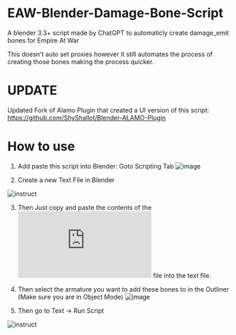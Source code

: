 # EAW-Blender-Damage-Bone-Script
A blender 3.3+ script made by ChatGPT to automaticly create damage_emit bones for Empire At War

This doesn't auto set proxies however it still automates the process of creating those bones making the process quicker.

# UPDATE
Updated Fork of Alamo Plugin that created a UI version of this script: https://github.com/ShyShallot/Blender-ALAMO-Plugin

# How to use
1. Add paste this script into Blender: Goto Scripting Tab 
![image](https://github.com/ShyShallot/EAW-Blender-Damage-Bone-Script/assets/29870626/0a17dc04-afb7-498b-b46a-8f8ee83507d9)

2. Create a new Text File in Blender

![instruct](https://github.com/ShyShallot/EAW-Blender-Damage-Bone-Script/assets/29870626/7f55c59c-710f-4695-ba42-8ab2d60609ea)

3. Then Just copy and paste the contents of the ![bone_creation.py](https://github.com/ShyShallot/EAW-Blender-Damage-Bone-Script/blob/main/bone_creation.py) file into the text file.

4. Then select the armature you want to add these bones to in the Outliner (Make sure you are in Object Mode)
![image](https://github.com/ShyShallot/EAW-Blender-Damage-Bone-Script/assets/29870626/4bb2b069-ade6-4d38-9121-a1c6b3cd9ff4)

5. Then go to Text -> Run Script

![instruct](https://github.com/ShyShallot/EAW-Blender-Damage-Bone-Script/assets/29870626/56586473-dcdc-4918-a034-4f8e2b782aa4)
